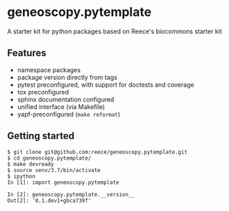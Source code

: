 # geneoscopy.pytemplate
A starter kit for python packages based on Reece's biocommons starter kit

## Features
* namespace packages
* package version directly from tags
* pytest preconfigured, with support for doctests and coverage
* tox preconfigured
* sphinx documentation configured
* unified interface (via Makefile)
* yapf-preconfigured (`make reformat`)

## Getting started

    $ git clone git@github.com:reece/geneoscopy.pytemplate.git
    $ cd geneoscopy.pytemplate/
    $ make devready
    $ source venv/3.7/bin/activate
    $ ipython 
	In [1]: import geneoscopy.pytemplate                                                                      

	In [2]: geneoscopy.pytemplate.__version__
	Out[2]: '0.1.dev1+gbca739f'

